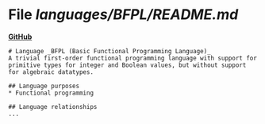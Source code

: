 # File _languages/BFPL/README.md_
**[GitHub](https://github.com/softlang/yas/blob/master/languages/BFPL/README.md)**
```
# Language _BFPL (Basic Functional Programming Language)_
A trivial first-order functional programming language with support for primitive types for integer and Boolean values, but without support for algebraic datatypes.

## Language purposes
* Functional programming

## Language relationships
...
```

